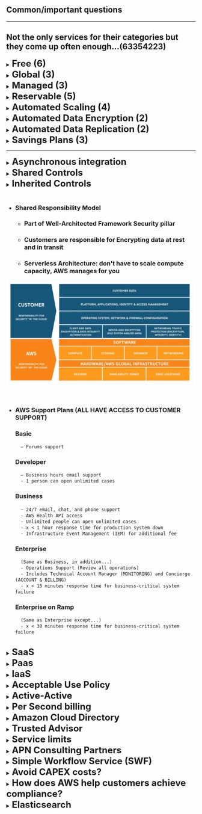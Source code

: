 ## **Common/important questions**

---

## Not the only services for their categories but they come up often enough...**(63354223)**
<details>
  	<summary>
		<strong>
			<font size=5>
				Free (6)
			</font>
		</strong>
	</summary>
	<font size=4>
		IAM, Auto Scaling, Billing Dashboard, Bulletins, Security Blog, Whitepapers
	</font>
</details>

<details>
  	<summary>
		<strong>
			<font size=5>
				Global (3)
			</font>
		</strong>
	</summary>
	<font size=4>
		IAM, S3, CloudFront
	</font>
</details>

<details>
  	<summary>
		<strong>
			<font size=5>
				Managed (3)
			</font>
		</strong>
	</summary>
	<font size=4>
		DynamoDB, RDS, EMR
	</font>
</details>

<details>
  	<summary>
		<strong>
			<font size=5>
				Reservable (5)
			</font>
		</strong>
	</summary>
	<font size=4>
		DynamoDB, RDS, EC2, Redshift, ElastiCache
	</font>
</details>

<details>
  	<summary>
		<strong>
			<font size=5>
				Automated Scaling (4)
			</font>
		</strong>
	</summary>
	<font size=4>
		DynamoDB, Aurora, S3, Lambda
	</font>
</details>

<details>
  	<summary>
		<strong>
			<font size=5>
				Automated Data Encryption (2)
			</font>
		</strong>
	</summary>
	<font size=4>
		Storage Gateway, S3 Glacier
	</font>
</details>

<details>
  	<summary>
		<strong>
			<font size=5>
				Automated Data Replication (2)
			</font>
		</strong>
	</summary>
	<font size=4>
		Aurora, S3
	</font>
</details>

<details>
  	<summary>
		<strong>
			<font size=5>
				Savings Plans (3)
			</font>
		</strong>
	</summary>
	<font size=4>
		EC2, Lambda, Fargate
	</font>
</details>

---

<details>
  	<summary>
		<strong>
			<font size=5>
				Asynchronous integration
			</font>
		</strong>
	</summary>
	<font size=4>
		Loose coupling between services (SQS, Step Functions...)
	</font>
</details>

<details>
  	<summary>
		<strong>
			<font size=5>
				Shared Controls
			</font>
		</strong>
	</summary>
	<font size=4>
		Applies to both AWS and customer
	</font>
</details>

<details>
  	<summary>
		<strong>
			<font size=5>
				Inherited Controls
			</font>
		</strong>
	</summary>
	<font size=4>
		Managed for the customer by AWS
	</font>
</details>


<br>

- ### **Shared Responsibility Model**

	- ### Part of Well-Architected Framework **Security** pillar
	- ### Customers are responsible for **Encrypting data at rest** and **in transit**
	- ### Serverless Architecture: don't have to scale compute capacity, AWS manages for you

![](sharedResponsibilityModel.jpg)

<br>

- ### **AWS Support Plans (ALL HAVE ACCESS TO CUSTOMER SUPPORT)**
	### **Basic**
		– Forums support
	### **Developer**
		– Business hours email support
		- 1 person can open unlimited cases
	### **Business**
		– 24/7 email, chat, and phone support
		- AWS Health API access
		- Unlimited people can open unlimited cases
		- x < 1 hour response time for production system down
		- Infrastructure Event Management (IEM) for additional fee
	### **Enterprise**
		(Same as Business, in addition...)
		- Operations Support (Review all operations)
		- Includes Technical Account Manager (MONITORING) and Concierge (ACCOUNT & BILLING)
		- x < 15 minutes response time for business-critical system failure
	### **Enterprise on Ramp**
		(Same as Enterprise except...)
		- x < 30 minutes response time for business-critical system failure

<br>

<details>
  	<summary>
		<strong>
			<font size=5>
				SaaS
			</font>
		</strong>
	</summary>
	<font size=4>
		Whole stack is managed for you; Focus on how you will use the software
	</font>
</details>

<details>
  	<summary>
		<strong>
			<font size=5>
				Paas
			</font>
		</strong>
	</summary>
	<font size=4>
		Don’t need to manage infrastructure (hardware and OS); Focus on deployment and management of applications.
	</font>
</details>

<details>
  	<summary>
		<strong>
			<font size=5>
				IaaS
			</font>
		</strong>
	</summary>
	<font size=4>
		Hardware and hypervisor are managed for you; Most flexibility and control
	</font>
</details>

<details>
  	<summary>
		<strong>
			<font size=5>
				Acceptable Use Policy
			</font>
		</strong>
	</summary>
	<font size=4>
		Customers can Penetration test selected services in their infrastructure without needing approval from AWS
	</font>
</details>

<details>
  	<summary>
		<strong>
			<font size=5>
				Active-Active
			</font>
		</strong>
	</summary>
	<font size=4>
		Workload deployed to multiple regions; fault tolerance for natural disasters
	</font>
</details>

<details>
  	<summary>
		<strong>
			<font size=5>
				Per Second billing
			</font>
		</strong>
	</summary>
	<font size=4>
		Linux, Windows, Ubuntu
	</font>
</details>

<details>
  	<summary>
		<strong>
			<font size=5>
				Amazon Cloud Directory
			</font>
		</strong>
	</summary>
	<font size=4>
		Organize data hierarchies based on relationships
	</font>
</details>

<details>
  	<summary>
		<strong>
			<font size=5>
				Trusted Advisor
			</font>
		</strong>
	</summary>
	<font size=4>
		Real-time recommendations to optimize Cost, Security, Fault tolerance, Performance + Identify underutilized EC2 instances <strong>AND</strong> unrestricted access to EC2 instance ports
	</font>
</details>

<details>
  	<summary>
		<strong>
			<font size=5>
				Service limits
			</font>
		</strong>
	</summary>
	<font size=4>
		Contact AWS support to increase service limits + AWS Trusted Advisor monitors service limits
	</font>
</details>

<details>
  	<summary>
		<strong>
			<font size=5>
				APN Consulting Partners
			</font>
		</strong>
	</summary>
	<font size=4>
		Professionals help design, build and manage AWS workloads
	</font>
</details>

<details>
  	<summary>
		<strong>
			<font size=5>
				Simple Workflow Service (SWF)
			</font>
		</strong>
	</summary>
	<font size=4>
		Coordinate tasks across distributed application components
	</font>
</details>

<details>
  	<summary>
		<strong>
			<font size=5>
				Avoid CAPEX costs?
			</font>
		</strong>
	</summary>
	<font size=4>
		Public cloud
	</font>
</details>

<details>
  	<summary>
		<strong>
			<font size=5>
				How does AWS help customers achieve compliance?
			</font>
		</strong>
	</summary>
	<font size=4>
		AWS has common compliance certifications: PCI, ISO, HIPAA
	</font>
</details>

<details>
  	<summary>
		<strong>
			<font size=5>
				Elasticsearch
			</font>
		</strong>
	</summary>
	<font size=4>
		Operational analytics; visualize data
	</font>
</details>
